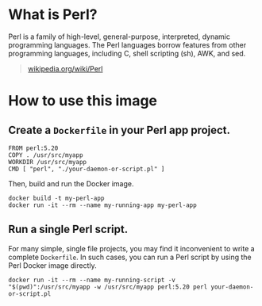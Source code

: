 # What is Perl?

Perl is a family of high-level, general-purpose, interpreted, dynamic programming
languages. The Perl languages borrow features from other programming languages, including
C, shell scripting (sh), AWK, and sed.

> [wikipedia.org/wiki/Perl](https://en.wikipedia.org/wiki/Perl)

# How to use this image

## Create a `Dockerfile` in your Perl app project.

    FROM perl:5.20
    COPY . /usr/src/myapp
    WORKDIR /usr/src/myapp
    CMD [ "perl", "./your-daemon-or-script.pl" ]

Then, build and run the Docker image.

    docker build -t my-perl-app
    docker run -it --rm --name my-running-app my-perl-app

## Run a single Perl script.

For many simple, single file projects, you may find it inconvenient to write a complete
`Dockerfile`. In such cases, you can run a Perl script by using the Perl Docker image
directly.

    docker run -it --rm --name my-running-script -v "$(pwd)":/usr/src/myapp -w /usr/src/myapp perl:5.20 perl your-daemon-or-script.pl
